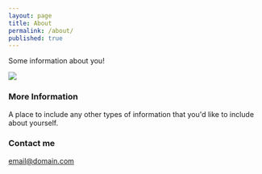 ```yaml
---
layout: page
title: About
permalink: /about/
published: true
---
```


Some information about you!

![]({{site.baseurl}}//sj.jpg)

### More Information

A place to include any other types of information that you'd like to include about yourself.

### Contact me

[email@domain.com](mailto:email@domain.com)
